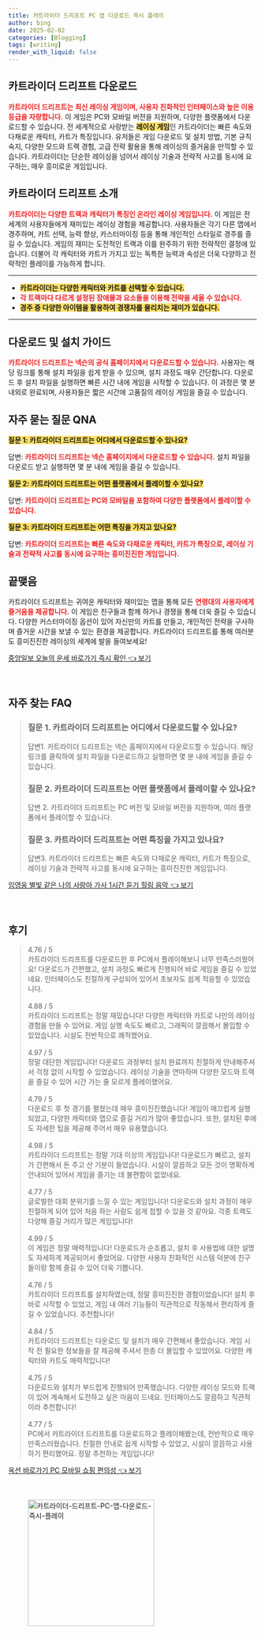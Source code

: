 ```yaml
---
title: 카트라이더 드리프트 PC 앱 다운로드 즉시 플레이
author: bing
date: 2025-02-02
categories: [Blogging]
tags: [writing]
render_with_liquid: false
---
```



<h2 id='카트라이더-드리프트-다운로드'>카트라이더 드리프트 다운로드</h2>

<p><b><span style="color: #ee2323;">카트라이더 드리프트는 최신 레이싱 게임이며, 사용자 친화적인 인터페이스와 높은 이용 등급을 자랑합니다.</span></b> 이 게임은 PC와 모바일 버전을 지원하며, 다양한 플랫폼에서 다운로드할 수 있습니다. 전 세계적으로 사랑받는 <b><span style="background-color: #ffe066;">레이싱 게임</span></b>인 카트라이더는 빠른 속도와 다채로운 캐릭터, 카트가 특징입니다. 유저들은 게임 다운로드 및 설치 방법, 기본 규칙 숙지, 다양한 모드와 트랙 경험, 고급 전략 활용을 통해 레이싱의 즐거움을 만끽할 수 있습니다. 카트라이더는 단순한 레이싱을 넘어서 레이싱 기술과 전략적 사고를 동시에 요구하는, 매우 흥미로운 게임입니다.</p>

<h2 id='카트라이더-드리프트-소개'>카트라이더 드리프트 소개</h2>

<p><b><span style="color: #ee2323;">카트라이더는 다양한 트랙과 캐릭터가 특징인 온라인 레이싱 게임입니다.</span></b> 이 게임은 전 세계의 사용자들에게 재미있는 레이싱 경험을 제공합니다. 사용자들은 각기 다른 맵에서 경주하며, 카트 선택, 능력 향상, 카스터마이징 등을 통해 개인적인 스타일로 경주를 즐길 수 있습니다. 게임의 재미는 도전적인 트랙과 이를 완주하기 위한 전략적인 결정에 있습니다. 더불어 각 캐릭터와 카트가 가지고 있는 독특한 능력과 속성은 더욱 다양하고 전략적인 플레이를 가능하게 합니다.</p>

<hr />

<ul>
    <li><b><span style="background-color: #ffe066;">카트라이더는 다양한 캐릭터와 카트를 선택할 수 있습니다.</span></b></li>
    <li><b><span style="color: #ee2323;">각 트랙마다 다르게 설정된 장애물과 요소들을 이용해 전략을 세울 수 있습니다.</span></b></li>
    <li><b><span style="background-color: #ffe066;">경주 중 다양한 아이템을 활용하여 경쟁자를 물리치는 재미가 있습니다.</span></b></li>
</ul>

<hr />

<h2 id='다운로드-및-설치-가이드'>다운로드 및 설치 가이드</h2>

<p><b><span style="color: #ee2323;">카트라이더 드리프트는 넥슨의 공식 홈페이지에서 다운로드할 수 있습니다.</span></b> 사용자는 해당 링크를 통해 설치 파일을 쉽게 받을 수 있으며, 설치 과정도 매우 간단합니다. 다운로드 후 설치 파일을 실행하면 빠른 시간 내에 게임을 시작할 수 있습니다. 이 과정은 몇 분 내외로 완료되며, 사용자들은 짧은 시간에 고품질의 레이싱 게임을 즐길 수 있습니다.</p>

<h2 id='자주-묻는-질문-FAQ'>자주 묻는 질문 QNA</h2>

<p><b><span style="background-color: #ffe066;">질문 1: 카트라이더 드리프트는 어디에서 다운로드할 수 있나요?</span></b></p>

<p>답변: <b><span style="color: #ee2323;">카트라이더 드리프트는 넥슨 홈페이지에서 다운로드할 수 있습니다.</span></b> 설치 파일을 다운로드 받고 실행하면 몇 분 내에 게임을 즐길 수 있습니다.</p>

<p><b><span style="background-color: #ffe066;">질문 2: 카트라이더 드리프트는 어떤 플랫폼에서 플레이할 수 있나요?</span></b></p>

<p>답변: <b><span style="color: #ee2323;">카트라이더 드리프트는 PC와 모바일을 포함하여 다양한 플랫폼에서 플레이할 수 있습니다.</span></b></p>

<p><b><span style="background-color: #ffe066;">질문 3: 카트라이더 드리프트는 어떤 특징을 가지고 있나요?</span></b></p>

<p>답변: <b><span style="color: #ee2323;">카트라이더 드리프트는 빠른 속도와 다채로운 캐릭터, 카트가 특징으로, 레이싱 기술과 전략적 사고를 동시에 요구하는 흥미진진한 게임입니다.</span></b></p>

<h2 id='끝맺음'>끝맺음</h2>

<p>카트라이더 드리프트는 귀여운 캐릭터와 재미있는 맵을 통해 모든 <b><span style="color: #ee2323;">연령대의 사용자에게 즐거움을 제공합니다.</span></b> 이 게임은 친구들과 함께 하거나 경쟁을 통해 더욱 즐길 수 있습니다. 다양한 커스터마이징 옵션이 있어 자신만의 카트를 만들고, 개인적인 전략을 구사하며 즐거운 시간을 보낼 수 있는 환경을 제공합니다. 카트라이더 드리프트를 통해 여러분도 흥미진진한 레이싱의 세계에 발을 들여보세요!</p>


<p><a class="click-button" title="중앙일보 오늘의 운세 바로가기 즉시 확인" href="https://greenforu.github.io/posts/%EC%A4%91%EC%95%99%EC%9D%BC%EB%B3%B4-%EC%98%A4%EB%8A%98%EC%9D%98-%EC%9A%B4%EC%84%B8-%EB%B0%94%EB%A1%9C%EA%B0%80%EA%B8%B0-%EC%A6%89%EC%8B%9C-%ED%99%95%EC%9D%B8/" rel="dofollow">중앙일보 오늘의 운세 바로가기 즉시 확인 👈 보기</a></p><br>
<h2 id='자주_찾는_FAQ'>자주 찾는 FAQ</h2>
<div itemscope="" itemtype="https://schema.org/FAQPage"> 
<blockquote> 
<div itemscope="" itemprop="mainEntity" itemtype="https://schema.org/Question"> 
<h3 itemprop="name">질문 1. 카트라이더 드리프트는 어디에서 다운로드할 수 있나요?</h3> 
<div itemscope="" itemprop="acceptedAnswer" itemtype="https://schema.org/Answer"> 
<span itemprop="text"> 
<p>답변1. 카트라이더 드리프트는 넥슨 홈페이지에서 다운로드할 수 있습니다. 해당 링크를 클릭하여 설치 파일을 다운로드하고 실행하면 몇 분 내에 게임을 즐길 수 있습니다.</p> 
</span> 
</div> 
</div> 

<div itemscope="" itemprop="mainEntity" itemtype="https://schema.org/Question"> 
<h3 itemprop="name">질문 2. 카트라이더 드리프트는 어떤 플랫폼에서 플레이할 수 있나요?</h3> 
<div itemscope="" itemprop="acceptedAnswer" itemtype="https://schema.org/Answer"> 
<span itemprop="text"> 
<p>답변 2. 카트라이더 드리프트는 PC 버전 및 모바일 버전을 지원하며, 여러 플랫폼에서 플레이할 수 있습니다.</p> 
</span> 
</div> 
</div> 

<div itemscope="" itemprop="mainEntity" itemtype="https://schema.org/Question"> 
<h3 itemprop="name">질문 3. 카트라이더 드리프트는 어떤 특징을 가지고 있나요?</h3> 
<div itemscope="" itemprop="acceptedAnswer" itemtype="https://schema.org/Answer"> 
<span itemprop="text"> 
<p>답변3. 카트라이더 드리프트는 빠른 속도와 다채로운 캐릭터, 카트가 특징으로, 레이싱 기술과 전략적 사고를 동시에 요구하는 흥미진진한 게임입니다.</p> 
</span> 
</div> 
</div> 
</blockquote> 
</div>
<p><a class="click-button" title="임영웅 별빛 같은 나의 사랑아 가사 1시간 듣기 힐링 음악" href="https://greenforu.github.io/posts/%EC%9E%84%EC%98%81%EC%9B%85-%EB%B3%84%EB%B9%9B-%EA%B0%99%EC%9D%80-%EB%82%98%EC%9D%98-%EC%82%AC%EB%9E%91%EC%95%84-%EA%B0%80%EC%82%AC-1%EC%8B%9C%EA%B0%84-%EB%93%A3%EA%B8%B0-%ED%9E%90%EB%A7%81-%EC%9D%8C%EC%95%85/" rel="dofollow">임영웅 별빛 같은 나의 사랑아 가사 1시간 듣기 힐링 음악 👈 보기</a></p><br>
<h2 id='후기'>후기</h2>
<div itemscope itemtype="https://schema.org/Product">
  <blockquote>
  <div itemprop="review" itemscope itemtype="https://schema.org/Review">
      <div itemprop="reviewRating" itemscope itemtype="https://schema.org/Rating"> <span itemprop="ratingValue">4.76</span> / <span itemprop="bestRating">5</span> </div>
      <span itemprop="reviewBody">카트라이더 드리프트를 다운로드한 후 PC에서 플레이해보니 너무 만족스러웠어요! 다운로드가 간편했고, 설치 과정도 빠르게 진행되어 바로 게임을 즐길 수 있었네요. 인터페이스도 친절하게 구성되어 있어서 초보자도 쉽게 적응할 수 있었습니다.</span>
  </div>
  <br>
  <div itemprop="review" itemscope itemtype="https://schema.org/Review">
      <div itemprop="reviewRating" itemscope itemtype="https://schema.org/Rating"> <span itemprop="ratingValue">4.88</span> / <span itemprop="bestRating">5</span> </div>
      <span itemprop="reviewBody">카트라이더 드리프트는 정말 재밌습니다! 다양한 캐릭터와 카트로 나만의 레이싱 경험을 만들 수 있어요. 게임 실행 속도도 빠르고, 그래픽이 깔끔해서 몰입할 수 있었습니다. 시설도 전반적으로 쾌적했어요.</span>
  </div>
  <br>
  <div itemprop="review" itemscope itemtype="https://schema.org/Review">
      <div itemprop="reviewRating" itemscope itemtype="https://schema.org/Rating"> <span itemprop="ratingValue">4.97</span> / <span itemprop="bestRating">5</span> </div>
      <span itemprop="reviewBody">정말 대단한 게임입니다! 다운로드 과정부터 설치 완료까지 친절하게 안내해주셔서 걱정 없이 시작할 수 있었습니다. 레이싱 기술을 연마하며 다양한 모드와 트랙을 즐길 수 있어 시간 가는 줄 모르게 플레이했어요.</span>
  </div>
  <br>
  <div itemprop="review" itemscope itemtype="https://schema.org/Review">
      <div itemprop="reviewRating" itemscope itemtype="https://schema.org/Rating"> <span itemprop="ratingValue">4.79</span> / <span itemprop="bestRating">5</span> </div>
      <span itemprop="reviewBody">다운로드 후 첫 경기를 펼쳤는데 매우 흥미진진했습니다! 게임이 매끄럽게 실행되었고, 다양한 캐릭터와 맵으로 즐길 거리가 많아 좋았습니다. 또한, 설치된 후에도 자세한 팁을 제공해 주어서 매우 유용했습니다.</span>
  </div>
  <br>
  <div itemprop="review" itemscope itemtype="https://schema.org/Review">
      <div itemprop="reviewRating" itemscope itemtype="https://schema.org/Rating"> <span itemprop="ratingValue">4.98</span> / <span itemprop="bestRating">5</span> </div>
      <span itemprop="reviewBody">카트라이더 드리프트는 정말 기대 이상의 게임입니다! 다운로드가 빠르고, 설치가 간편해서 돈 주고 산 기분이 들었습니다. 시설이 깔끔하고 모든 것이 명확하게 안내되어 있어서 게임을 즐기는 데 불편함이 없었네요.</span>
  </div>
  <br>
  <div itemprop="review" itemscope itemtype="https://schema.org/Review">
      <div itemprop="reviewRating" itemscope itemtype="https://schema.org/Rating"> <span itemprop="ratingValue">4.77</span> / <span itemprop="bestRating">5</span> </div>
      <span itemprop="reviewBody">글로벌한 대회 분위기를 느낄 수 있는 게임입니다! 다운로드와 설치 과정이 매우 친절하게 되어 있어 처음 하는 사람도 쉽게 접할 수 있을 것 같아요. 각종 트랙도 다양해 즐길 거리가 많은 게임입니다!</span>
  </div>
  <br>
  <div itemprop="review" itemscope itemtype="https://schema.org/Review">
      <div itemprop="reviewRating" itemscope itemtype="https://schema.org/Rating"> <span itemprop="ratingValue">4.99</span> / <span itemprop="bestRating">5</span> </div>
      <span itemprop="reviewBody">이 게임은 정말 매력적입니다! 다운로드가 순조롭고, 설치 후 사용법에 대한 설명도 자세하게 제공되어서 좋았어요. 다양한 사용자 친화적인 시스템 덕분에 친구들이랑 함께 즐길 수 있어 더욱 기쁩니다.</span>
  </div>
  <br>
  <div itemprop="review" itemscope itemtype="https://schema.org/Review">
      <div itemprop="reviewRating" itemscope itemtype="https://schema.org/Rating"> <span itemprop="ratingValue">4.76</span> / <span itemprop="bestRating">5</span> </div>
      <span itemprop="reviewBody">카트라이더 드리프트를 설치하였는데, 정말 흥미진진한 경험이었습니다! 설치 후 바로 시작할 수 있었고, 게임 내 여러 기능들이 직관적으로 작동해서 편리하게 즐길 수 있었습니다. 추천합니다!</span>
  </div>
  <br>
  <div itemprop="review" itemscope itemtype="https://schema.org/Review">
      <div itemprop="reviewRating" itemscope itemtype="https://schema.org/Rating"> <span itemprop="ratingValue">4.84</span> / <span itemprop="bestRating">5</span> </div>
      <span itemprop="reviewBody">카트라이더 드리프트는 다운로드 및 설치가 매우 간편해서 좋았습니다. 게임 시작 전 필요한 정보들을 잘 제공해 주셔서 한층 더 몰입할 수 있었어요. 다양한 캐릭터와 카트도 매력적입니다!</span>
  </div>
  <br>
  <div itemprop="review" itemscope itemtype="https://schema.org/Review">
      <div itemprop="reviewRating" itemscope itemtype="https://schema.org/Rating"> <span itemprop="ratingValue">4.75</span> / <span itemprop="bestRating">5</span> </div>
      <span itemprop="reviewBody">다운로드와 설치가 부드럽게 진행되어 만족했습니다. 다양한 레이싱 모드와 트랙이 있어 계속해서 도전하고 싶은 마음이 드네요. 인터페이스도 깔끔하고 직관적이라 추천합니다!</span>
  </div>
  <br>
  <div itemprop="review" itemscope itemtype="https://schema.org/Review">
      <div itemprop="reviewRating" itemscope itemtype="https://schema.org/Rating"> <span itemprop="ratingValue">4.77</span> / <span itemprop="bestRating">5</span> </div>
      <span itemprop="reviewBody">PC에서 카트라이더 드리프트를 다운로드하고 플레이해봤는데, 전반적으로 매우 만족스러웠습니다. 친절한 안내로 쉽게 시작할 수 있었고, 시설이 깔끔하고 사용하기 편리했어요. 정말 추천하는 게임입니다!</span>
  </div>
  </blockquote>
</div>
<p><a class="click-button" title="옥션 바로가기 PC 모바일 쇼핑 편의성" href="https://greenforu.github.io/posts/%EC%98%A5%EC%85%98-%EB%B0%94%EB%A1%9C%EA%B0%80%EA%B8%B0-PC-%EB%AA%A8%EB%B0%94%EC%9D%BC-%EC%87%BC%ED%95%91-%ED%8E%B8%EC%9D%98%EC%84%B1/" rel="dofollow">옥션 바로가기 PC 모바일 쇼핑 편의성 👈 보기</a></p><br>
<figure class="image"><img src="https://greenforu.github.io/assets/img/thumbnail/카트라이더-드리프트-PC-앱-다운로드-즉시-플레이.webp" alt="카트라이더-드리프트-PC-앱-다운로드-즉시-플레이" width="256" height="256"></figure>